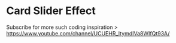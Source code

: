 # Card Slider Effect 

Subscribe for more such coding inspiration > https://www.youtube.com/channel/UCUEHR_ItymdIVa8WIfQt93A/
